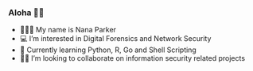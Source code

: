 <h3>Aloha 👋🏾</h3>

- 🧔🏾‍♂️ My name is Nana Parker
- 💻 I’m interested in Digital Forensics and Network Security
- 🌱 Currently learning Python, R, Go and Shell Scripting
- 🤝🏾 I’m looking to collaborate on information security related projects

<!---
nanaparker/nanaparker is a ✨ special ✨ repository because its `README.md` (this file) appears on your GitHub profile.
You can click the Preview link to take a look at your changes.
--->
